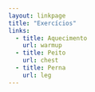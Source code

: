 ```yaml
---
layout: linkpage
title: "Exercícios"
links:
  - title: Aquecimento
    url: warmup
  - title: Peito
    url: chest
  - title: Perna
    url: leg
---
```

